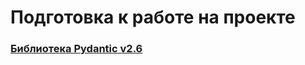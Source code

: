 # Подготовка к работе на проекте

### [Библиотека Pydantic v2.6](https://github.com/Amartyanov1974/preparation_for_the_internship/tree/main/pydantic)
